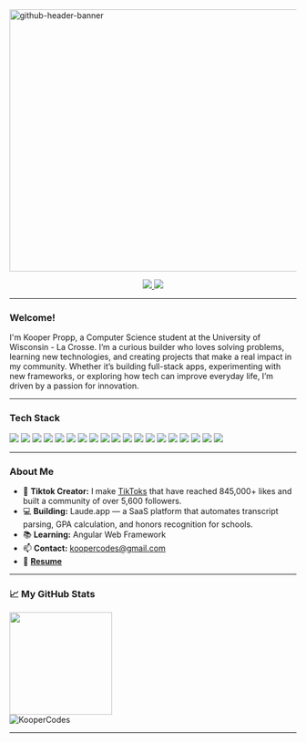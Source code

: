 <!-- Banner at the top of your README.md -->
<img width="1700" height="460" alt="github-header-banner" src="https://github.com/user-attachments/assets/e4350794-9f58-4a38-952a-b943c7bb7b3c" />
<br />

<!-- Social Badges -->
<p align="center">
  <a href="https://www.linkedin.com/in/kooperpropp/">
    <img src="https://img.shields.io/badge/-My%20LinkedIn-0e76a8?style=for-the-badge&logo=Linkedin&logoColor=white"/>
  </a>
  <a href="https://kooper.codes/">
    <img src="https://img.shields.io/badge/My%20Website-3b5998?style=for-the-badge&logo=google-chrome&logoColor=white"/>
  </a>
</p>

---

### Welcome!

I'm Kooper Propp, a Computer Science student at the University of Wisconsin - La Crosse. I’m a curious builder who loves solving problems, learning new technologies, and creating projects that make a real impact in my community. Whether it’s building full-stack apps, experimenting with new frameworks, or exploring how tech can improve everyday life, I’m driven by a passion for innovation.

---

### Tech Stack

<p>
  <img src="https://img.shields.io/badge/Python-3670A0?style=for-the-badge&logo=python&logoColor=ffdd54"/>
  <img src="https://img.shields.io/badge/JavaScript-F7DF1E?style=for-the-badge&logo=javascript&logoColor=323330"/>
  <img src="https://img.shields.io/badge/TypeScript-3178C6?style=for-the-badge&logo=typescript&logoColor=fff"/>
  <img src="https://img.shields.io/badge/Java-ED8B00?style=for-the-badge&logo=java&logoColor=white"/>
  <img src="https://img.shields.io/badge/HTML5-E34F26?style=for-the-badge&logo=html5&logoColor=white"/>
  <img src="https://img.shields.io/badge/dart-%230175C2.svg?style=for-the-badge&logo=dart&logoColor=white">
  <img src="https://img.shields.io/badge/CSS3-1572B6?style=for-the-badge&logo=css3&logoColor=white"/>
  <img src="https://img.shields.io/badge/chakra-%234ED1C5.svg?style=for-the-badge&logo=chakraui&logoColor=white">
  <img src="https://img.shields.io/badge/SQL-4479A1?style=for-the-badge&logo=database&logoColor=white"/>
  <img src="https://img.shields.io/badge/Git-F05032?style=for-the-badge&logo=git&logoColor=white"/>
  <img src="https://img.shields.io/badge/MongoDB-%234ea94b.svg?style=for-the-badge&logo=mongodb&logoColor=white">
  <img src="https://img.shields.io/badge/Flutter-%2302569B.svg?style=for-the-badge&logo=Flutter&logoColor=white">
  <img src="https://img.shields.io/badge/flask-%23000.svg?style=for-the-badge&logo=flask&logoColor=white">
  <img src="https://img.shields.io/badge/Spring_Boot-6DB33F?style=for-the-badge&logo=spring-boot&logoColor=white">
  <img src="https://img.shields.io/badge/javafx-%23FF0000.svg?style=for-the-badge&logo=javafx&logoColor=white">
  <img src="https://img.shields.io/badge/firebase-a08021?style=for-the-badge&logo=firebase&logoColor=ffcd34">
  <img src="https://img.shields.io/badge/react-%2320232a.svg?style=for-the-badge&logo=react&logoColor=%2361DAFB">
  <img src="https://img.shields.io/badge/vercel-%23000000.svg?style=for-the-badge&logo=vercel&logoColor=white">
  <img src="https://img.shields.io/badge/figma-%23F24E1E.svg?style=for-the-badge&logo=figma&logoColor=white">
  
  
</p>

---

### About Me

- 🎵 **Tiktok Creator:** I make [TikToks](https://www.tiktok.com/@kooperlol) that have reached 845,000+ likes and built a community of over 5,600 followers.
- 💻 **Building:** Laude.app — a SaaS platform that automates transcript parsing, GPA calculation, and honors recognition for schools.
- 📚 **Learning:** Angular Web Framework
- 📫 **Contact:** koopercodes@gmail.com
- 📄 **[Resume](WIP)**

---

### 📈 My GitHub Stats

<p>
  <img height="180em" src="https://github-readme-stats.vercel.app/api?username=Kooperlol&show_icons=true&hide_border=true&count_private=true&include_all_commits=true" />
  <br />
  <img src="https://komarev.com/ghpvc/?username=Kooperlol&label=Profile%20views&color=0e75b6&style=flat" alt="KooperCodes" />
</p>

---
